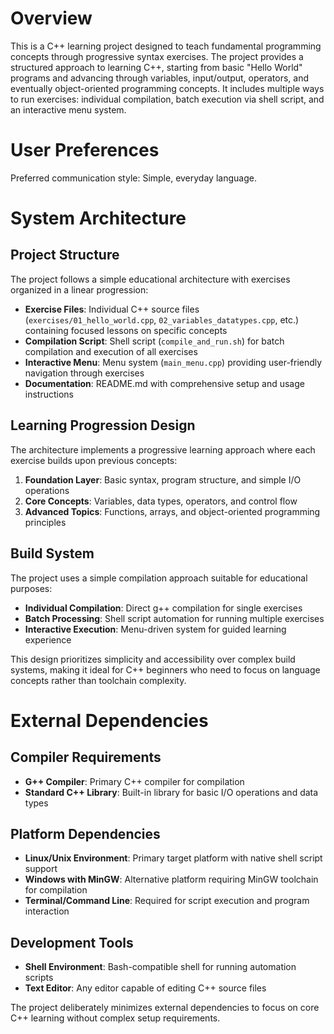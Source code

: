 # Overview

This is a C++ learning project designed to teach fundamental programming concepts through progressive syntax exercises. The project provides a structured approach to learning C++, starting from basic "Hello World" programs and advancing through variables, input/output, operators, and eventually object-oriented programming concepts. It includes multiple ways to run exercises: individual compilation, batch execution via shell script, and an interactive menu system.

# User Preferences

Preferred communication style: Simple, everyday language.

# System Architecture

## Project Structure
The project follows a simple educational architecture with exercises organized in a linear progression:

- **Exercise Files**: Individual C++ source files (`exercises/01_hello_world.cpp`, `02_variables_datatypes.cpp`, etc.) containing focused lessons on specific concepts
- **Compilation Script**: Shell script (`compile_and_run.sh`) for batch compilation and execution of all exercises
- **Interactive Menu**: Menu system (`main_menu.cpp`) providing user-friendly navigation through exercises
- **Documentation**: README.md with comprehensive setup and usage instructions

## Learning Progression Design
The architecture implements a progressive learning approach where each exercise builds upon previous concepts:

1. **Foundation Layer**: Basic syntax, program structure, and simple I/O operations
2. **Core Concepts**: Variables, data types, operators, and control flow
3. **Advanced Topics**: Functions, arrays, and object-oriented programming principles

## Build System
The project uses a simple compilation approach suitable for educational purposes:

- **Individual Compilation**: Direct g++ compilation for single exercises
- **Batch Processing**: Shell script automation for running multiple exercises
- **Interactive Execution**: Menu-driven system for guided learning experience

This design prioritizes simplicity and accessibility over complex build systems, making it ideal for C++ beginners who need to focus on language concepts rather than toolchain complexity.

# External Dependencies

## Compiler Requirements
- **G++ Compiler**: Primary C++ compiler for compilation
- **Standard C++ Library**: Built-in library for basic I/O operations and data types

## Platform Dependencies
- **Linux/Unix Environment**: Primary target platform with native shell script support
- **Windows with MinGW**: Alternative platform requiring MinGW toolchain for compilation
- **Terminal/Command Line**: Required for script execution and program interaction

## Development Tools
- **Shell Environment**: Bash-compatible shell for running automation scripts
- **Text Editor**: Any editor capable of editing C++ source files

The project deliberately minimizes external dependencies to focus on core C++ learning without complex setup requirements.